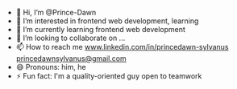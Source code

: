 - 👋 Hi, I’m @Prince-Dawn
- 👀 I’m interested in frontend web development, learning
- 🌱 I’m currently learning frontend web development
- 💞️ I’m looking to collaborate on ...
- 📫 How to reach me www.linkedin.com/in/princedawn-sylvanus princedawnsylvanus@gmail.com
- 😄 Pronouns: him, he
- ⚡ Fun fact: I'm a quality-oriented guy open to teamwork

<!---
Prince-Dawn/Prince-Dawn is a ✨ special ✨ repository because its `README.md` (this file) appears on your GitHub profile.
You can click the Preview link to take a look at your changes.
--->
